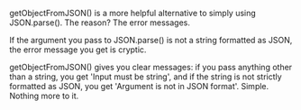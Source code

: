 getObjectFromJSON() is a more helpful alternative to simply using JSON.parse().
The reason?  The error messages.

If the argument you pass to JSON.parse() is not a string formatted as JSON, the error message you
get is cryptic.

getObjectFromJSON() gives you clear messages: if you pass anything other than a string,
you get 'Input must be string', and if the string is not strictly formatted as JSON, you get
'Argument is not in JSON format'.  Simple.  Nothing more to it.